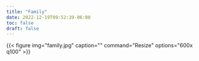 ```yaml
---
title: "Family"
date: 2022-12-19T09:52:39-06:00
toc: false
draft: false
---
```


<!--more-->

{{< figure
img="family.jpg"
caption=""
command="Resize"
options="600x q100" >}}
